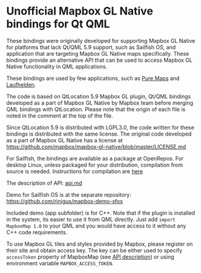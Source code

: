 # Unofficial Mapbox GL Native bindings for Qt QML

These bindings were originally developed for supporting Mapbox GL
Native for platforms that lack Qt/QML 5.9 support, such as Sailfish
OS, and application that are targeting Mapbox GL Native maps
specifically. These bindings provide an alternative API that can be
used to access Mapbox GL Native functionality in QML applications.

These bindings are used by few applications, such as [Pure
Maps](https://github.com/rinigus/pure-maps) and
[Laufhelden](https://github.com/jdrescher2006/Laufhelden).

The code is based on QtLocation 5.9 Mapbox GL plugin, Qt/QML bindings
developed as a part of Mapbox GL Native by Mapbox team before merging
QML bindings with QtLocation. Please note that the origin of each file
is noted in the comment at the top of the file.

Since QtLocation 5.9 is distributed with LGPL3.0, the code written for
these bindings is distributed with the same license. The original code
developed as a part of Mapbox GL Native has a license at
https://github.com/mapbox/mapbox-gl-native/blob/master/LICENSE.md

For Sailfish, the bindings are available as a package at
OpenRepos. For desktop Linux, unless packaged for your distribution,
compilation from source is needed. Instructions for compilation are
[here](https://github.com/rinigus/mapbox-gl-qml/blob/master/source_install.md)


The description of API: [api.md](https://github.com/rinigus/mapbox-gl-qml/blob/master/api.md)

Demo for Sailfish OS is at the separate repository: https://github.com/rinigus/mapbox-demo-sfos

Included demo (app subfolder) is for C++. Note that if the plugin is
installed in the system, its easier to use it from QML directly. Just
add `import MapboxMap 1.0` to your QML and you would have access to it
without any C++ code requirements.

To use Mapbox GL tiles and styles provided by Mapbox, please register
on their site and obtain access key. The key can be either used to
specify `accessToken` property of MapboxMap (see [API
description](https://github.com/rinigus/mapbox-gl-qml/blob/master/api.md))
or using environment variable `MAPBOX_ACCESS_TOKEN`.
